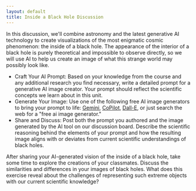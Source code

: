 ```yaml
---
layout: default
title: Inside a Black Hole Discussion
---
```


In this discussion, we'll combine astronomy and the latest generative AI technology to create visualizations of the most enigmatic cosmic phenomenon: the inside of a black hole. The appearance of the interior of a black hole is purely theoretical and impossible to observe directly, so we will use AI to help us create an image of what this strange world may possibly look like.

- Craft Your AI Prompt: Based on your knowledge from the course and any additional research you find necessary, write a detailed prompt for a generative AI image creator. Your prompt should reflect the scientific concepts we learn about in this unit.
- Generate Your Image: Use one of the following free AI image generators to bring your prompt to life: [Gemini](https://gemini.google.com/), [CoPilot](https://copilot.microsoft.com/), [Dall-E](https://openai.com/dall-e-2), or just search the web for a "free ai image generator." 
- Share and Discuss: Post both the prompt you authored and the image generated by the AI tool on our discussion board. Describe the scientific reasoning behind the elements of your prompt and how the resulting image aligns with or deviates from current scientific understandings of black holes.

After sharing your AI-generated vision of the inside of a black hole, take some time to explore the creations of your classmates. Discuss the similarities and differences in your images of black holes. What does this exercise reveal about the challenges of representing such extreme objects with our current scientific knowledge?
